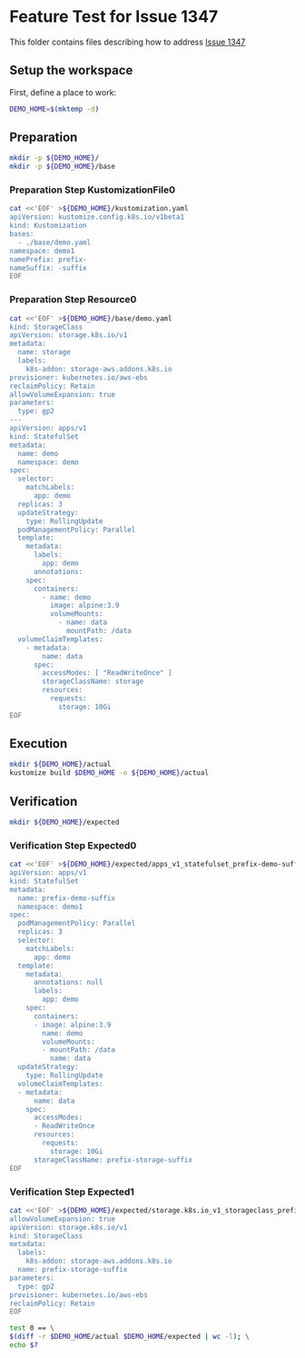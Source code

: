 # Feature Test for Issue 1347


This folder contains files describing how to address [Issue 1347](https://github.com/kubernetes-sigs/kustomize/issues/1347)

## Setup the workspace

First, define a place to work:

<!-- @makeWorkplace @test -->
```bash
DEMO_HOME=$(mktemp -d)
```

## Preparation

<!-- @makeDirectories @test -->
```bash
mkdir -p ${DEMO_HOME}/
mkdir -p ${DEMO_HOME}/base
```

### Preparation Step KustomizationFile0

<!-- @createKustomizationFile0 @test -->
```bash
cat <<'EOF' >${DEMO_HOME}/kustomization.yaml
apiVersion: kustomize.config.k8s.io/v1beta1
kind: Kustomization
bases:
  - ./base/demo.yaml
namespace: demo1
namePrefix: prefix-
nameSuffix: -suffix
EOF
```


### Preparation Step Resource0

<!-- @createResource0 @test -->
```bash
cat <<'EOF' >${DEMO_HOME}/base/demo.yaml
kind: StorageClass
apiVersion: storage.k8s.io/v1
metadata:
  name: storage
  labels:
    k8s-addon: storage-aws.addons.k8s.io
provisioner: kubernetes.io/aws-ebs
reclaimPolicy: Retain
allowVolumeExpansion: true
parameters:
  type: gp2
---
apiVersion: apps/v1
kind: StatefulSet
metadata:
  name: demo
  namespace: demo
spec:
  selector:
    matchLabels:
      app: demo
  replicas: 3
  updateStrategy:
    type: RollingUpdate
  podManagementPolicy: Parallel
  template:
    metadata:
      labels:
        app: demo
      annotations:
    spec:
      containers:
        - name: demo
          image: alpine:3.9
          volumeMounts:
            - name: data
              mountPath: /data
  volumeClaimTemplates:
    - metadata:
        name: data
      spec:
        accessModes: [ "ReadWriteOnce" ]
        storageClassName: storage
        resources:
          requests:
            storage: 10Gi
EOF
```

## Execution

<!-- @build @test -->
```bash
mkdir ${DEMO_HOME}/actual
kustomize build $DEMO_HOME -o ${DEMO_HOME}/actual
```

## Verification

<!-- @createExpectedDir @test -->
```bash
mkdir ${DEMO_HOME}/expected
```


### Verification Step Expected0

<!-- @createExpected0 @test -->
```bash
cat <<'EOF' >${DEMO_HOME}/expected/apps_v1_statefulset_prefix-demo-suffix.yaml
apiVersion: apps/v1
kind: StatefulSet
metadata:
  name: prefix-demo-suffix
  namespace: demo1
spec:
  podManagementPolicy: Parallel
  replicas: 3
  selector:
    matchLabels:
      app: demo
  template:
    metadata:
      annotations: null
      labels:
        app: demo
    spec:
      containers:
      - image: alpine:3.9
        name: demo
        volumeMounts:
        - mountPath: /data
          name: data
  updateStrategy:
    type: RollingUpdate
  volumeClaimTemplates:
  - metadata:
      name: data
    spec:
      accessModes:
      - ReadWriteOnce
      resources:
        requests:
          storage: 10Gi
      storageClassName: prefix-storage-suffix
EOF
```


### Verification Step Expected1

<!-- @createExpected1 @test -->
```bash
cat <<'EOF' >${DEMO_HOME}/expected/storage.k8s.io_v1_storageclass_prefix-storage-suffix.yaml
allowVolumeExpansion: true
apiVersion: storage.k8s.io/v1
kind: StorageClass
metadata:
  labels:
    k8s-addon: storage-aws.addons.k8s.io
  name: prefix-storage-suffix
parameters:
  type: gp2
provisioner: kubernetes.io/aws-ebs
reclaimPolicy: Retain
EOF
```


<!-- @compareActualToExpected @test -->
```bash
test 0 == \
$(diff -r $DEMO_HOME/actual $DEMO_HOME/expected | wc -l); \
echo $?
```

